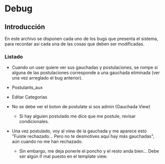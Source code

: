 # Debug

## Introducción

En este archivo se disponen cada uno de los bugs que presenta el sistema, para recordar así cada una de las cosas que deben ser modificadas.


### Listado


* Cuando un user quiere ver sus gauchadas y postulaciones, se rompe si alguna de las postulaciones corresponde a una gauchada eliminada (ver una vez arreglado el bug anterior).

* Postulants_aux

* Editar Categorias

* No se debe ver el boton de postulate si sos admin (Gauchada View)

    * Si hay alguien postulado me dice que me postule, revisar condicionales.

* Una vez postulado, voy al view de la gauchada y me aparece esto "Fuiste rechazado... Pero no te desmotives aquí hay más gauchadas", aún cuando no me han rechazado.

    * Sin embargo, me deja ponerle el poncho y el resto anda bien... Debe ser algún if mal puesto en el template view.

